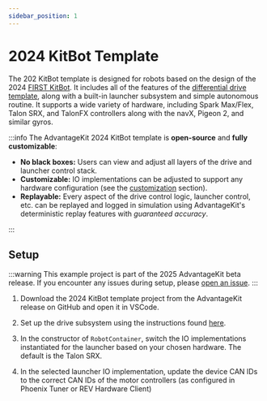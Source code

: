 ```yaml
---
sidebar_position: 1
---
```


# 2024 KitBot Template

The 202 KitBot template is designed for robots based on the design of the 2024 [FIRST KitBot](https://www.firstinspires.org/resource-library/frc/kitbot). It includes all of the features of the [differential drive template](./diff-drive-template.md), along with a built-in launcher subsystem and simple autonomous routine. It supports a wide variety of hardware, including Spark Max/Flex, Talon SRX, and TalonFX controllers along with the navX, Pigeon 2, and similar gyros.

:::info
The AdvantageKit 2024 KitBot template is **open-source** and **fully customizable**:

- **No black boxes:** Users can view and adjust all layers of the drive and launcher control stack.
- **Customizable:** IO implementations can be adjusted to support any hardware configuration (see the [customization](./diff-drive-template.md#customization) section).
- **Replayable:** Every aspect of the drive control logic, launcher control, etc. can be replayed and logged in simulation using AdvantageKit's deterministic replay features with _guaranteed accuracy_.

:::

## Setup

:::warning
This example project is part of the 2025 AdvantageKit beta release. If you encounter any issues during setup, please [open an issue](https://github.com/Mechanical-Advantage/AdvantageKit/issues).
:::

1. Download the 2024 KitBot template project from the AdvantageKit release on GitHub and open it in VSCode.

2. Set up the drive subsystem using the instructions found [here](./diff-drive-template.md#setup).

3. In the constructor of `RobotContainer`, switch the IO implementations instantiated for the launcher based on your chosen hardware. The default is the Talon SRX.

4. In the selected launcher IO implementation, update the device CAN IDs to the correct CAN IDs of the motor controllers (as configured in Phoenix Tuner or REV Hardware Client)
